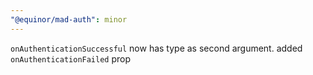 ```yaml
---
"@equinor/mad-auth": minor
---
```


`onAuthenticationSuccessful` now has type as second argument. added `onAuthenticationFailed` prop
